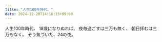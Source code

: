 ```yaml
---
title: "人生100年時代、"
date: 2024-12-20T14:16:15+09:00
---
```

人生100年時代、
18歳になりぬれば、
夜毎過ごすは三万も無く、
朝日拝むは三万もなく。
そう気づいた、24の夜。
